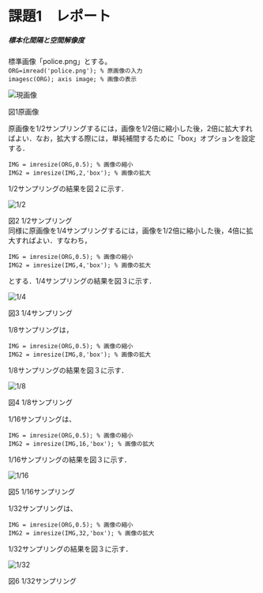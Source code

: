 
# 課題1　レポート
##### 標本化間隔と空間解像度

標準画像「police.png」とする。   
`ORG=imread('police.png'); % 原画像の入力`  
`imagesc(ORG); axis image; % 画像の表示`

![現画像](https://github.com/yoshihiro0118/test/blob/master/image/police.png)　　

図1原画像

原画像を1/2サンプリングするには，画像を1/2倍に縮小した後，2倍に拡大すればよい．なお，拡大する際には，単純補間するために「box」オプションを設定する．

`IMG = imresize(ORG,0.5); % 画像の縮小`  
`IMG2 = imresize(IMG,2,'box'); % 画像の拡大`

1/2サンプリングの結果を図２に示す．

![1/2](https://github.com/yoshihiro0118/test/blob/master/image/police1.png)

図2 1/2サンプリング  
同様に原画像を1/4サンプリングするには，画像を1/2倍に縮小した後，4倍に拡大すればよい．すなわち，

`IMG = imresize(ORG,0.5); % 画像の縮小`  
`IMG2 = imresize(IMG,4,'box'); % 画像の拡大`

とする．1/4サンプリングの結果を図３に示す．


![1/4](https://github.com/yoshihiro0118/test/blob/master/image/police2.png)

図3 1/4サンプリング  

1/8サンプリングは，

`IMG = imresize(ORG,0.5); % 画像の縮小`  
`IMG2 = imresize(IMG,8,'box'); % 画像の拡大`

1/8サンプリングの結果を図３に示す．


![1/8](https://github.com/yoshihiro0118/test/blob/master/image/police3.png)

図4 1/8サンプリング

1/16サンプリングは、

`IMG = imresize(ORG,0.5); % 画像の縮小`  
`IMG2 = imresize(IMG,16,'box'); % 画像の拡大`

1/16サンプリングの結果を図３に示す．

![1/16](https://github.com/yoshihiro0118/test/blob/master/image/police4.png)

図5 1/16サンプリング

1/32サンプリングは、

`IMG = imresize(ORG,0.5); % 画像の縮小`  
`IMG2 = imresize(IMG,32,'box'); % 画像の拡大`

1/32サンプリングの結果を図３に示す．

![1/32](https://github.com/yoshihiro0118/test/blob/master/image/police5.png)

図6 1/32サンプリング
